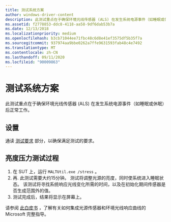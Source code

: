 ```yaml
---
title: 测试系统方案
author: windows-driver-content
description: 此测试重点在于确保环境光线传感器 (ALS) 在发生系统电源事件（如睡眠或休眠）后正常工作。
ms.assetid: f2778853-ddc8-4118-aa58-9df6dab53b7a
ms.date: 12/13/2018
ms.localizationpriority: medium
ms.openlocfilehash: b3cb71044ee71fbc48c6d8e41ef3575df5b35f7a
ms.sourcegitcommit: 937974aa9bbe0262a7ffe9631593fab48c4e7492
ms.translationtype: MT
ms.contentlocale: zh-CN
ms.lasthandoff: 09/11/2020
ms.locfileid: "90009863"
---
```

# <a name="testing-system-scenarios"></a>测试系统方案

此测试重点在于确保环境光线传感器 (ALS) 在发生系统电源事件（如睡眠或休眠）后正常工作。

## <a name="set-up"></a>设置

通读 [测试要求](testing-MALT-building-a-light-testing-tool.md) 部分，以确保满足测试的要求。

## <a name="brightness-stress-test-procedures"></a>亮度压力测试过程

1. 在 SUT 上，运行 `MALTUtil.exe /stress` 。
2. 再. 此测试需要大约15分钟。 测试将调整光源的亮度，同时使系统进入睡眠状态。  该测试将寻找系统响应光线变化所需的时间，以及在初始化期间传感器是否生成范围外的值。
3. 测试完成后，结果将显示在屏幕上。

请参阅 [此白皮书](/windows-hardware/design/whitepapers/integrating-ambient-light-sensors-with-computers-running-windows-10-creators-update) ，了解有关如何集成光源传感器和环境光线响应曲线的 Microsoft 完整指导。